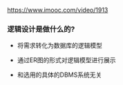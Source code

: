 https://www.imooc.com/video/1913

### 逻辑设计是做什么的?

+ 将需求转化为数据库的逻辑模型

+ 通过ER图的形式对逻辑模型进行展示

+ 和选用的具体的DBMS系统无关


